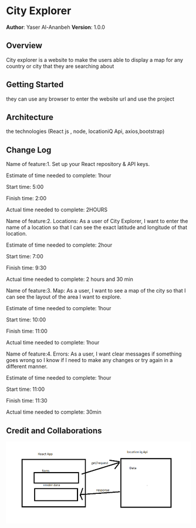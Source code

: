 # City Explorer

**Author**: Yaser Al-Ananbeh
**Version**: 1.0.0 

## Overview
<!-- Provide a high level overview of what this application is and why you are building it, beyond the fact that it's an assignment for this class. (i.e. What's your problem domain?) -->
City explorer is a website to make the users able to display a map for any country or city that they are searching about 

## Getting Started
<!-- What are the steps that a user must take in order to build this app on their own machine and get it running? -->
they can use any browser to enter the website url and use the project 

## Architecture
<!-- Provide a detailed description of the application design. What technologies (languages, libraries, etc) you're using, and any other relevant design information. -->
the technologies (React js , node, locationiQ Api, axios,bootstrap)

## Change Log
<!-- Use this area to document the iterative changes made to your application as each feature is successfully implemented. Use time stamps. Here's an example:

01-01-2001 4:59pm - Application now has a fully-functional express server, with a GET route for the location resource. -->

Name of feature:1. Set up your React repository & API keys.

Estimate of time needed to complete: 1hour

Start time: 5:00

Finish time: 2:00

Actual time needed to complete: 2HOURS


Name of feature:2. Locations: As a user of City Explorer, I want to enter the name of a location so that I can see the exact latitude and longitude of that location.

Estimate of time needed to complete: 2hour

Start time: 7:00

Finish time: 9:30

Actual time needed to complete: 2 hours and 30 min

Name of feature:3. Map: As a user, I want to see a map of the city so that I can see the layout of the area I want to explore.

Estimate of time needed to complete: 1hour

Start time: 10:00

Finish time: 11:00

Actual time needed to complete: 1hour

Name of feature:4. Errors: As a user, I want clear messages if something goes wrong so I know if I need to make any changes or try again in a different manner.

Estimate of time needed to complete: 1hour

Start time: 11:00

Finish time: 11:30

Actual time needed to complete: 30min
## Credit and Collaborations
<!-- Give credit (and a link) to other people or resources that helped you build this application. -->

![image](img.png)